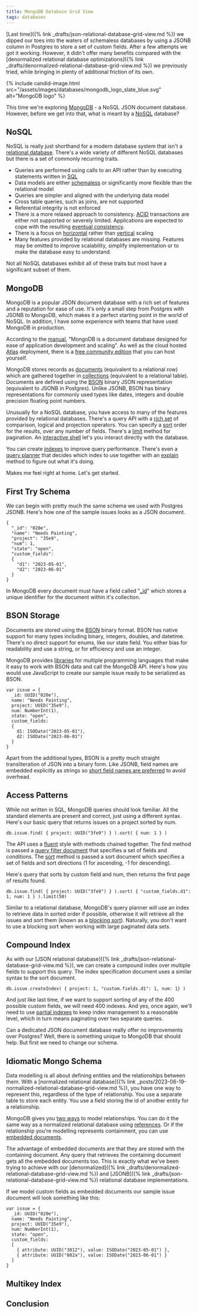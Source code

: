 ```yaml
---
title: MongoDB Database Grid View
tags: databases
---
```


[Last time]({% link _drafts/json-relational-database-grid-view.md %}) we dipped our toes into the waters of schemaless databases by using a JSONB column in Postgres to store a set of custom fields. After a few attempts we got it working. However, it didn't offer many benefits compared with the [denormalized relational database optimizations]({% link _drafts/denormalized-relational-database-grid-view.md %}) we previously tried, while bringing in plenty of additional friction of its own. 

{% include candid-image.html src="/assets/images/databases/mongodb_logo_slate_blue.svg" alt="MongoDB logo" %}

This time we're exploring [MongoDB](https://www.mongodb.com) - a NoSQL JSON document database. However, before we get into that, what is meant by a [NoSQL](https://en.wikipedia.org/wiki/NoSQL) database? 

## NoSQL

NoSQL is really just shorthand for a modern database system that isn't a [relational database](https://en.wikipedia.org/wiki/Relational_database). There's a wide variety of different NoSQL databases but there is a set of commonly recurring traits.
* Queries are performed using calls to an API rather than by executing statements written in [SQL](https://en.wikipedia.org/wiki/SQL)
* Data models are either [schemaless](https://www.mongodb.com/unstructured-data/schemaless) or significantly more flexible than the relational model
* Queries are simpler and aligned with the underlying data model
* Cross table queries, such as joins, are not supported
* Referential integrity is not enforced
* There is a more relaxed approach to consistency. [ACID](https://en.wikipedia.org/wiki/ACID) transactions are either not supported or severely limited. Applications are expected to cope with the resulting [eventual consistency](https://en.wikipedia.org/wiki/Eventual_consistency). 
* There is a focus on [horizontal](https://en.wikipedia.org/wiki/Scalability#HORIZONTAL-SCALING) rather than [vertical](https://en.wikipedia.org/wiki/Scalability#VERTICAL-SCALING) scaling
* Many features provided by relational databases are missing. Features may be omitted to improve scalability, simplify implementation or to make the database easy to understand.

Not all NoSQL databases exhibit all of these traits but most have a significant subset of them.

## MongoDB

MongoDB is a popular JSON document database with a rich set of features and a reputation for ease of use. It's only a small step from Postgres with JSONB to MongoDB, which makes it a perfect starting point in the world of NoSQL. In addition, I have some experience with teams that have used MongoDB in production.

According to the [manual](https://www.mongodb.com/docs/manual/), "MongoDB is a document database designed for ease of application development and scaling". As well as the cloud hosted [Atlas](https://www.mongodb.com/atlas/database) deployment, there is a [free community edition](https://www.mongodb.com/try/download/community) that you can host yourself. 

MongoDB stores records as [documents](https://www.mongodb.com/docs/manual/core/document/) (equivalent to a relational row) which are gathered together in [collections](https://www.mongodb.com/docs/manual/core/databases-and-collections/) (equivalent to a relational table). Documents are defined using the [BSON](https://bsonspec.org/spec.html) binary JSON representation (equivalent to JSONB in Postgres). Unlike JSONB, BSON has binary representations for commonly used types like dates, integers and double precision floating point numbers. 

Unusually for a NoSQL database, you have access to many of the features provided by relational databases. There's a query API with a [rich set](https://www.mongodb.com/docs/manual/reference/operator/query/) of comparison, logical and projection operators. You can specify a [sort](https://www.mongodb.com/docs/v6.0/reference/method/cursor.sort/) order for the results, over any number of fields. There's a [limit](https://www.mongodb.com/docs/v6.0/reference/method/cursor.limit/) method for pagination. An [interactive shell](https://www.mongodb.com/docs/mongodb-shell/) let's you interact directly with the database.

You can create [indexes](https://www.mongodb.com/docs/manual/indexes/) to improve query performance. There's even a [query planner](https://www.mongodb.com/docs/v6.0/core/query-plans/) that decides which index to use together with an [explain](https://www.mongodb.com/docs/v6.0/reference/command/explain/) method to figure out what it's doing. 

Makes me feel right at home. Let's get started.

## First Try Schema

We can begin with pretty much the same schema we used with Postgres JSONB. Here's how one of the sample issues looks as a JSON document. 

```
{
  "_id": "020e",
  "name": "Needs Painting",
  "project": "35e9",
  "num": 1,
  "state": "open",
  "custom_fields": 
  {
    "d1": "2023-05-01",
    "d2": "2023-06-01"
  }
}
```

In MongoDB every document must have a field called "[_id](https://www.mongodb.com/docs/v6.0/core/document/#the-_id-field)" which stores a unique identifier for the document within it's collection. 

## BSON Storage

Documents are stored using the [BSON](https://bsonspec.org/spec.html) binary format. BSON has native support for many types including binary, integers, doubles, and datetime. There's no direct support for enums, like our state field. You either bias for readability and use a string, or for efficiency and use an integer.

MongoDB provides [libraries](https://www.mongodb.com/docs/drivers/) for multiple programming languages that make it easy to work with BSON data and call the MongoDB API. Here's how you would use JavaScript to create our sample issue ready to be serialized as BSON.

```
var issue = {
  _id: UUID("020e"),
  name: "Needs Painting",
  project: UUID("35e9"),
  num: NumberInt(1),
  state: "open",
  custom_fields: 
  {
    d1: ISODate("2023-05-01"),
    d2: ISODate("2023-06-01")
  }
}
```

Apart from the additional types, BSON is a pretty much straight transliteration of JSON into a binary form. Like JSONB, field names are embedded explicitly as strings so [short field names are preferred](https://www.mongodb.com/docs/manual/core/data-model-operations/#storage-optimization-for-small-documents) to avoid overhead.

## Access Patterns

While not written in SQL, MongoDB queries should look familiar. All the standard elements are present and correct, just using a different syntax. Here's our basic query that returns issues on a project sorted by num.

```
db.issue.find( { project: UUID("3fe9") } ).sort( { num: 1 } )
```

The API uses a [fluent](https://en.wikipedia.org/wiki/Fluent_interface) style with methods chained together. The find method is passed a [query filter document](https://www.mongodb.com/docs/manual/core/document/#std-label-document-query-filter) that specifies a set of fields and conditions. The [sort](https://www.mongodb.com/docs/manual/reference/method/cursor.sort/) method is passed a sort document which specifies a set of fields and sort directions (1 for ascending, -1 for descending).

Here's query that sorts by custom field and num, then returns the first page of results found. 

```
db.issue.find( { project: UUID("3fe9") } ).sort( { "custom_fields.d1": 1, num: 1 } ).limit(50)
```

Similar to a relational database, MongoDB's query planner will use an index to retrieve data in sorted order if possible, otherwise it will retrieve all the issues and sort them (known as a [blocking sort](https://www.mongodb.com/docs/v6.0/tutorial/sort-results-with-indexes/)). Naturally, you don't want to use a blocking sort when working with large paginated data sets. 

## Compound Index

As with our [JSON relational database]({% link _drafts/json-relational-database-grid-view.md %}), we can create a compound index over multiple fields to support this query. The index specification document uses a similar syntax to the sort document. 

```
db.issue.createIndex( { project: 1, "custom.fields.d1": 1, num: 1} )
```

And just like last time, if we want to support sorting of any of the 400 possible custom fields, we will need 400 indexes. And yes, once again, we'll need to use [partial indexes](https://www.mongodb.com/docs/v6.0/core/index-partial/) to keep index management to a reasonable level, which in turn means paginating over two separate queries. 

Can a dedicated JSON document database really offer no improvements over Postgres? Well, there is something unique to MongoDB that should help. But first we need to change our schema.

## Idiomatic Mongo Schema

Data modelling is all about defining entities and the relationships between them. With a [normalized relational database]({% link _posts/2023-06-19-normalized-relational-database-grid-view.md %}), you have one way to represent this, regardless of the type of relationship. You use a separate table to store each entity. You use a field storing the id of another entity for a relationship.

MongoDB gives you [two ways](https://www.mongodb.com/docs/manual/core/data-model-design/) to model relationships. You can do it the same way as a normalized relational database using [references](https://www.mongodb.com/docs/manual/tutorial/model-referenced-one-to-many-relationships-between-documents/). Or if the relationship you're modelling represents containment, you can use [embedded documents](https://www.mongodb.com/docs/manual/tutorial/model-embedded-one-to-one-relationships-between-documents/). 

The advantage of embedded documents are that they are stored with the containing document. Any query that retrieves the containing document gets all the embedded documents too. This is exactly what we've been trying to achieve with our [denormalized]({% link _drafts/denormalized-relational-database-grid-view.md %}) and [JSONB]({% link _drafts/json-relational-database-grid-view.md %}) relational database implementations. 

If we model custom fields as embedded documents our sample issue document will look something like this:

```
var issue = {
  _id: UUID("020e"),
  name: "Needs Painting",
  project: UUID("35e9"),
  num: NumberInt(1),
  state: "open",
  custom_fields: 
  [
    { attribute: UUID("3812"), value: ISODate("2023-05-01") },
    { attribute: UUID("882a"), value: ISODate("2023-06-01") }
  ]
}
```

## Multikey Index

## Conclusion
